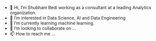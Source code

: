 - 👋 Hi, I’m Shubham Bedi working as a consultant at a leading Analytics organization.
- 👀 I’m interested in Data Science, AI and Data Engineering
- 🌱 I’m currently learning machine learning.
- 💞️ I’m looking to collaborate on ...
- 📫 How to reach me ...

<!---
ShubhamBedi/ShubhamBedi is a ✨ special ✨ repository because its `README.md` (this file) appears on your GitHub profile.
You can click the Preview link to take a look at your changes.
--->
